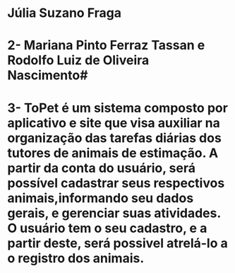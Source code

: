 # Júlia Suzano Fraga
# 2-  Mariana Pinto Ferraz Tassan e Rodolfo Luiz de Oliveira Nascimento#
# 3-  ToPet é um sistema composto por aplicativo e site que visa auxiliar na organização das tarefas diárias dos tutores de animais de estimação. A partir da conta do usuário, será possível cadastrar seus respectivos animais,informando seu dados gerais, e gerenciar suas atividades. O usuário tem o seu cadastro, e a partir deste, será possivel atrelá-lo a o registro dos animais. 
